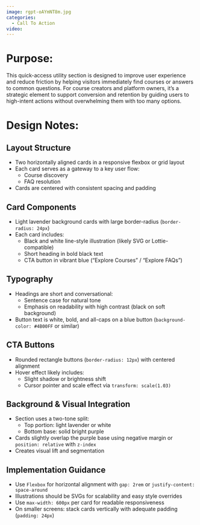 ```yaml
---
image: rgpt-oAYmNT8m.jpg
categories:
  - Call To Action
video:
---
```

# Purpose:
This quick-access utility section is designed to improve user experience and reduce friction by helping visitors immediately find courses or answers to common questions. For course creators and platform owners, it’s a strategic element to support conversion and retention by guiding users to high-intent actions without overwhelming them with too many options.

# Design Notes:

## Layout Structure
* Two horizontally aligned cards in a responsive flexbox or grid layout
* Each card serves as a gateway to a key user flow:
  - Course discovery
  - FAQ resolution
* Cards are centered with consistent spacing and padding

## Card Components
* Light lavender background cards with large border-radius (`border-radius: 24px`)
* Each card includes:
  - Black and white line-style illustration (likely SVG or Lottie-compatible)
  - Short heading in bold black text
  - CTA button in vibrant blue (“Explore Courses” / “Explore FAQs”)

## Typography
* Headings are short and conversational:
  - Sentence case for natural tone
  - Emphasis on readability with high contrast (black on soft background)
* Button text is white, bold, and all-caps on a blue button (`background-color: #4B00FF` or similar)

## CTA Buttons
* Rounded rectangle buttons (`border-radius: 12px`) with centered alignment
* Hover effect likely includes:
  - Slight shadow or brightness shift
  - Cursor pointer and scale effect via `transform: scale(1.03)`

## Background & Visual Integration
* Section uses a two-tone split:
  - Top portion: light lavender or white
  - Bottom base: solid bright purple
* Cards slightly overlap the purple base using negative margin or `position: relative` with `z-index`
* Creates visual lift and segmentation

## Implementation Guidance
* Use `Flexbox` for horizontal alignment with `gap: 2rem` or `justify-content: space-around`
* Illustrations should be SVGs for scalability and easy style overrides
* Use `max-width: 600px` per card for readable responsiveness
* On smaller screens: stack cards vertically with adequate padding (`padding: 24px`)
